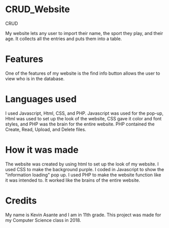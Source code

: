 # CRUD_Website
CRUD

My website lets any user to import their name, the sport they play, and their age. It collects all the entries and puts them into a table.

# Features

One of the features of my website is the find info button allows the user to view who is in the database.

# Languages used

I used Javascript, Html, CSS, and PHP. Javascript was used for the pop-up, Html was used to set up the look of the website, CSS gave it color and font styles, and PHP was the brain for the entire website. PHP contained the Create, Read, Upload, and Delete files.

# How it was made

The website was created by using html to set up the look of my website. I used CSS to make the background purple. I coded in Javascript to show the "information loading" pop up. I used PHP to make the website function like it was intended to. It worked like the brains of the entire website.

# Credits

My name is Kevin Asante and I am in 11th grade. This project was made for my Computer Science class in 2018.
